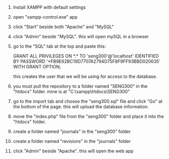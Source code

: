 1. Install XAMPP with default settings

2. open "xampp-control.exe" app

3. click "Start" beside both "Apache" and "MySQL"

4. click "Admin" beside "MySQL". this will open mySQL in a browser

5. go to the "SQL" tab at the top and paste this:

	GRANT ALL PRIVILEGES ON \*.\* TO 'seng300'@'localhost' IDENTIFIED BY PASSWORD '*FB9E62BC19D7707A2794D75F8F9FF93BBD020635' WITH GRANT OPTION;
	
   this creates the user that we will be using for access to the database.
   
6. you must pull the repository to a folder named "SENG300" in the "htdocs" folder. mine is at "C:\xampp\htdocs\SENG300"

7. go to the import tab and choose the "seng300.sql" file and click "Go" at the bottom of the page. this will upload the database information.

8. move the "index.php" file from the "seng300" folder and place it into the "htdocs" folder.

9. create a folder named "journals" in the "seng300" folder

10. create a folder named "revisions" in the "journals" folder

10. click "Admin" beside "Apache". this will open the web app
